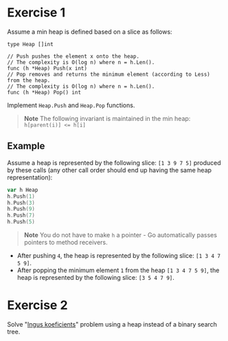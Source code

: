 # Exercise 1

Assume a min heap is defined based on a slice as follows:

```golang
type Heap []int

// Push pushes the element x onto the heap.
// The complexity is O(log n) where n = h.Len().
func (h *Heap) Push(x int)
// Pop removes and returns the minimum element (according to Less) from the heap.
// The complexity is O(log n) where n = h.Len().
func (h *Heap) Pop() int
```

Implement `Heap.Push` and `Heap.Pop` functions.

> **Note**
> The following invariant is maintained in the min heap: `h[parent(i)] <= h[i]`

## Example

Assume a heap is represented by the following slice: `[1 3 9 7 5]` produced by these calls (any other call order should end up having the same heap representation):

```go
var h Heap
h.Push(1)
h.Push(3)
h.Push(9)
h.Push(7)
h.Push(5)
```

> **Note**
> You do not have to make `h` a pointer - Go automatically passes pointers to method receivers.

* After
pushing `4`, the heap is represented by the following slice: `[1 3 4 7 5 9]`.
* After popping the minimum element `1` from the heap `[1 3 4 7 5 9]`, the heap is represented by the following slice: `[3 5 4 7 9]`.

# Exercise 2

Solve "[Ingus koeficients](https://lio.lv/arhivs/arhivs2/2019_3_d1_uzd.pdf)" problem using a heap instead of a binary search tree.
